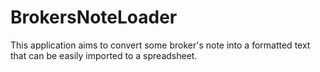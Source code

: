 # BrokersNoteLoader
This application aims to convert some broker's note into a formatted text that can be easily imported to a spreadsheet. 
